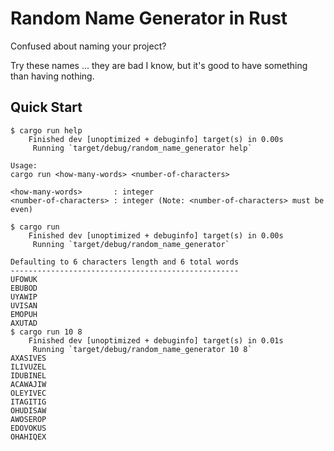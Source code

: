 # Random Name Generator in Rust

Confused about naming your project? 

Try these names ... they are bad I know, but it's good to have something than having nothing.


## Quick Start

```console
$ cargo run help
    Finished dev [unoptimized + debuginfo] target(s) in 0.00s
     Running `target/debug/random_name_generator help`

Usage:
cargo run <how-many-words> <number-of-characters>

<how-many-words>       : integer
<number-of-characters> : integer (Note: <number-of-characters> must be even)

$ cargo run
    Finished dev [unoptimized + debuginfo] target(s) in 0.00s
     Running `target/debug/random_name_generator`

Defaulting to 6 characters length and 6 total words
---------------------------------------------------
UFOWUK
EBUBOD
UYAWIP
UVISAN
EMOPUH
AXUTAD
$ cargo run 10 8
    Finished dev [unoptimized + debuginfo] target(s) in 0.01s
     Running `target/debug/random_name_generator 10 8`
AXASIVES
ILIVUZEL
IDUBINEL
ACAWAJIW
OLEYIVEC
ITAGITIG
OHUDISAW
AWOSEROP
EDOVOKUS
OHAHIQEX

```
